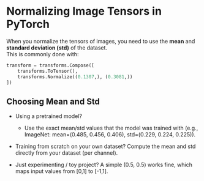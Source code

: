 # Normalizing Image Tensors in PyTorch

When you normalize the tensors of images, you need to use the **mean** and **standard deviation (std)** of the dataset.  
This is commonly done with:

```python
transform = transforms.Compose([
    transforms.ToTensor(),
    transforms.Normalize((0.1307,), (0.3081,))
])
```

## Choosing Mean and Std

- Using a pretrained model?
    - Use the exact mean/std values that the model was trained with (e.g., ImageNet: mean=(0.485, 0.456, 0.406), std=(0.229, 0.224, 0.225)).

- Training from scratch on your own dataset?
    Compute the mean and std directly from your dataset (per channel).

- Just experimenting / toy project?
    A simple (0.5, 0.5) works fine, which maps input values from [0,1] to [-1,1].